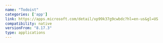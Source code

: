 ```yaml
---
name: "Todoist"
categories: ['app']
link: https://apps.microsoft.com/detail/xp99k37g9cwbdc?hl=en-us&gl=US
compatibility: native
versionFrom: "8.17.3"
type: applications
---
```


